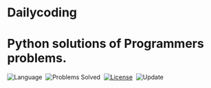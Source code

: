 # Dailycoding
# Python solutions of Programmers problems.
![Language](https://img.shields.io/badge/language-Python-blue.svg)&nbsp;
![Problems Solved](https://img.shields.io/badge/problems%20solved-0%2F0-orange)&nbsp;
[![License](https://img.shields.io/badge/license-Test-green.svg)](./LICENSE)&nbsp;
![Update](https://img.shields.io/badge/update-Daily-brightgreen.svg)&nbsp;
<br><br>
